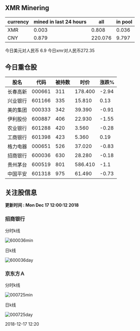 ## XMR Minering

|currency|mined in last 24 hours|all|in pool|
|---|---|---|---|
|XMR|0.003|0.808|0.036|
|CNY|0.879|220.076|9.797|

今日美元对人民币 6.9	今日xmr对人民币272.35


## 今日重仓股 

|股名|代码|被持数|时价|涨跌%|
|---|---|---|---|---|
|长春高新|000661|311|178.400|-2.94|
|兴业银行|601166|335|15.810|0.13|
|美的集团|000333|342|39.390|-0.91|
|伊利股份|600887|406|22.930|-1.55|
|农业银行|601288|420|3.560|-0.28|
|工商银行|601398|423|5.360|0.19|
|格力电器|000651|526|37.020|-0.83|
|招商银行|600036|630|28.280|-0.18|
|贵州茅台|600519|801|586.410|-1.1|
|中国平安|601318|975|61.490|-0.73|

## 关注股信息
**更新时间 : Mon Dec 17 12:00:12 2018**
### 招商银行 
分时k线

![600036min](http://image.sinajs.cn/newchart/min/n/sh600036.gif)

日k线

![600036day](http://image.sinajs.cn/newchart/daily/n/sh600036.gif)

### 京东方Ａ 
分时k线

![000725min](http://image.sinajs.cn/newchart/min/n/sz000725.gif)

日k线

![000725day](http://image.sinajs.cn/newchart/daily/n/sz000725.gif)

2018-12-17 12:20